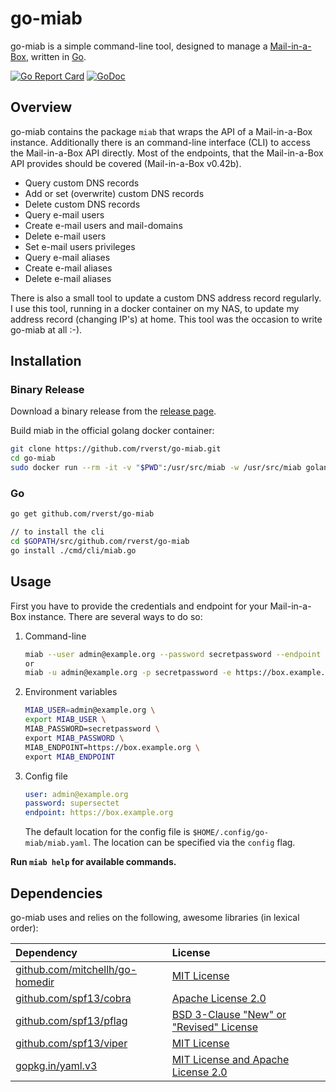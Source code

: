# go-miab

go-miab is a simple command-line tool, designed to manage a [Mail-in-a-Box](https://mailinabox.email/), written in [Go](https://golang.org/).

[![Go Report Card](https://goreportcard.com/badge/github.com/rverst/go-miab)](https://goreportcard.com/report/github.com/rverst/go-miab)
[![GoDoc](https://godoc.org/github.com/rverst/go-miab/miab?status.svg)](https://godoc.org/github.com/rverst/go-miab/miab)



## Overview

go-miab contains the package `miab` that wraps the API of a Mail-in-a-Box instance.
Additionally there is an command-line interface (CLI) to access the Mail-in-a-Box API directly.
Most of the endpoints, that the Mail-in-a-Box API provides should be covered (Mail-in-a-Box v0.42b).

* Query custom DNS records
* Add or set (overwrite) custom DNS records
* Delete custom DNS records
* Query e-mail users
* Create e-mail users and mail-domains
* Delete e-mail users
* Set e-mail users privileges
* Query e-mail aliases
* Create e-mail aliases
* Delete e-mail aliases

There is also a small tool to update a custom DNS address record regularly.
I use this tool, running in a docker container on my NAS, to update my address record 
(changing IP's) at home. This tool was the occasion to write go-miab at all :-).

## Installation

### Binary Release

Download a binary release from the [release page](https://github.com/rverst/go-miab/releases).

Build miab in the official golang docker container: 
```bash
git clone https://github.com/rverst/go-miab.git
cd go-miab
sudo docker run --rm -it -v "$PWD":/usr/src/miab -w /usr/src/miab golang:1.12.9 ./build_miab.sh
```

### Go

```bash
go get github.com/rverst/go-miab

// to install the cli
cd $GOPATH/src/github.com/rverst/go-miab
go install ./cmd/cli/miab.go
```

## Usage

First you have to provide the credentials and endpoint for your Mail-in-a-Box instance.
There are several ways to do so:

1. Command-line

    ```bash
    miab --user admin@example.org --password secretpassword --endpoint https://box.example.org
    or
    miab -u admin@example.org -p secretpassword -e https://box.example.org
    ```

2. Environment variables

    ```bash
    MIAB_USER=admin@example.org \
    export MIAB_USER \
    MIAB_PASSWORD=secretpassword \
    export MIAB_PASSWORD \
    MIAB_ENDPOINT=https://box.example.org \
    export MIAB_ENDPOINT
    ```

3. Config file

    ```yaml
    user: admin@example.org
    password: supersectet
    endpoint: https://box.example.org
    ```

    The default location for the config file is `$HOME/.config/go-miab/miab.yaml`.
    The location can be specified via the `config` flag.  
  
**Run `miab help` for available commands.**

## Dependencies

go-miab uses and relies on the following, awesome libraries (in lexical order):

| Dependency | License |
| :------------- | :------------- |
| [github.com/mitchellh/go-homedir](https://github.com/mitchellh/go-homedir) | [MIT License](https://github.com/mitchellh/go-homedir/blob/master/LICENSE) |
| [github.com/spf13/cobra](https://github.com/spf13/cobra) | [Apache License 2.0](https://github.com/spf13/cobra/blob/master/LICENSE.txt) |
| [github.com/spf13/pflag](https://github.com/spf13/pflag) | [BSD 3-Clause "New" or "Revised" License](https://github.com/spf13/pflag/blob/master/LICENSE) |
| [github.com/spf13/viper](https://github.com/spf13/viper) | [MIT License](https://github.com/spf13/viper/blob/master/LICENSE) |
| [gopkg.in/yaml.v3](https://gopkg.in/yaml.v3) | [MIT License and Apache License 2.0](https://github.com/go-yaml/yaml/blob/v3/LICENSE) |

